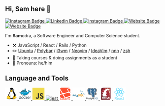 ## Hi, Sam here :wave:

<p>
 <a href="mailto:samodra.me@gmail.com">
   <img src="https://img.shields.io/badge/-samodra.me@gmail.com-EA4335?style=flat-square&amp;labelColor=fff&amp;logo=Gmail&amp;link=mailto:samodra.me@gmail.com" alt="Instagram Badge">
 </a>
 <a href="https://www.linkedin.com/in/saamodra/">
   <img src="https://img.shields.io/badge/-@saamodra-0A66C2?style=flat-square&amp;labelColor=0A66C2&amp;logo=LinkedIn&amp;link=https://www.linkedin.com/in/saamodra" alt="LinkedIn Badge">
 </a>
 <a href="https://instagram.com/samodra.me">
   <img src="https://img.shields.io/badge/-@samodra.me-E4405F?style=flat-square&amp;labelColor=fff&amp;logo=Instagram&amp;link=https://instagram.com/samodra.me" alt="Instagram Badge">
 </a>
 <a href="https://www.facebook.com/saamodra">
   <img src="https://img.shields.io/badge/-@saamodra-1877F2?style=flat-square&amp;labelColor=fff&amp;logo=Facebook&amp;link=https://www.facebook.com/saamodra" alt="Website Badge">
 </a>
 <a href="https://samodra.my.id">
   <img src="https://img.shields.io/badge/-samodra.my.id-FB542B?style=flat-square&amp;labelColor=fff&amp;logo=Brave&amp;link=https://samodra.my.id" alt="Website Badge">
 </a>
</p>

I'm **Sam**odra, a Software Engineer and Computer Science student.

-   :hammer_and_pick:  JavaScript / React / Rails / Python
-   :pencil2: [Ubuntu](https://wiki.ubuntu.com/) / [Polybar](https://github.com/polybar/polybar) / [i3wm](https://i3wm.org/) / [Neovim](https://neovim.io/) / [IdeaVim](https://github.com/JetBrains/ideavim) / [nnn](https://github.com/jarun/nnn) / [zsh](https://ohmyz.sh/)
-   :seedling: Taking courses & doing assignments as a student
-   :man: Pronouns: he/him


## Language and Tools
<p align="left">
  <a href="https://www.linux.org/" target="_blank" rel="noreferrer">
    <img src="https://raw.githubusercontent.com/devicons/devicon/master/icons/linux/linux-original.svg" alt="linux"
      width="40" height="40" />
  </a>
  <a href="https://www.docker.com/" target="_blank" rel="noreferrer">
    <img src="https://raw.githubusercontent.com/devicons/devicon/master/icons/docker/docker-original-wordmark.svg"
      alt="docker" width="40" height="40" />
  </a>
  <a href="https://developer.mozilla.org/en-US/docs/Web/JavaScript" target="_blank" rel="noreferrer">
    <img src="https://raw.githubusercontent.com/devicons/devicon/master/icons/javascript/javascript-original.svg"
      alt="javascript" width="40" height="40" />
  </a>
  <a href="https://jestjs.io" target="_blank" rel="noreferrer">
    <img src="https://www.vectorlogo.zone/logos/jestjsio/jestjsio-icon.svg" alt="jest" width="40" height="40" />
  </a>
  <a href="https://laravel.com/" target="_blank" rel="noreferrer">
    <img src="https://raw.githubusercontent.com/devicons/devicon/master/icons/laravel/laravel-plain-wordmark.svg"
      alt="laravel" width="40" height="40" />
  </a>
  <a href="https://www.mysql.com/" target="_blank" rel="noreferrer">
    <img src="https://raw.githubusercontent.com/devicons/devicon/master/icons/mysql/mysql-original-wordmark.svg"
      alt="mysql" width="40" height="40" />
  </a>
  <a href="https://www.postgresql.org" target="_blank" rel="noreferrer">
    <img
      src="https://raw.githubusercontent.com/devicons/devicon/master/icons/postgresql/postgresql-original-wordmark.svg"
      alt="postgresql" width="40" height="40" />
  </a>
  <a href="https://rubyonrails.org" target="_blank" rel="noreferrer">
    <img src="https://raw.githubusercontent.com/devicons/devicon/master/icons/rails/rails-original-wordmark.svg"
      alt="rails" width="40" height="40" />
  </a>
  <a href="https://reactjs.org/" target="_blank" rel="noreferrer">
    <img src="https://raw.githubusercontent.com/devicons/devicon/master/icons/react/react-original-wordmark.svg"
      alt="react" width="40" height="40" />
  </a>
</p>

